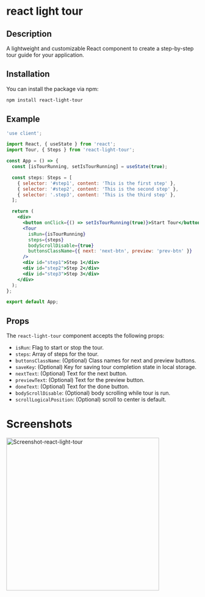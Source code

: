 # react light tour

## Description

A lightweight and customizable React component to create a step-by-step tour guide for your application.

## Installation

You can install the package via npm:

```bash
npm install react-light-tour
```

## Example

```jsx filename="demo.jsx" {3} copy
'use client';

import React, { useState } from 'react';
import Tour, { Steps } from 'react-light-tour';

const App = () => {
  const [isTourRunning, setIsTourRunning] = useState(true);

  const steps: Steps = [
    { selector: '#step1', content: 'This is the first step' },
    { selector: '#step2', content: 'This is the second step' },
    { selector: '.step3', content: 'This is the third step' },
  ];

  return (
    <div>
      <button onClick={() => setIsTourRunning(true)}>Start Tour</button>
      <Tour
        isRun={isTourRunning}
        steps={steps}
        bodyScrollDisable={true}
        buttonsClassName={{ next: 'next-btn', preview: 'prev-btn' }}
      />
      <div id="step1">Step 1</div>
      <div id="step2">Step 2</div>
      <div id="step3">Step 3</div>
    </div>
  );
};

export default App;
```

## Props

The `react-light-tour` component accepts the following props:

- `isRun`: Flag to start or stop the tour.
- `steps`: Array of steps for the tour.
- `buttonsClassName`: (Optional) Class names for next and preview buttons.
- `saveKey`: (Optional) Key for saving tour completion state in local storage.
- `nextText`: (Optional) Text for the next button.
- `previewText`: (Optional) Text for the preview button.
- `doneText`: (Optional) Text for the done button.
- `bodyScrollDisable`: (Optional) body scrolling while tour is run.
- `scrollLogicalPosition`: (Optional) scroll to center is default.

# Screenshots

<img src="https://react-light-tour-docs.vercel.app/Screenshot-react-light-tour.png" alt="Screenshot-react-light-tour" width="400" style="object-fit:contain;">
